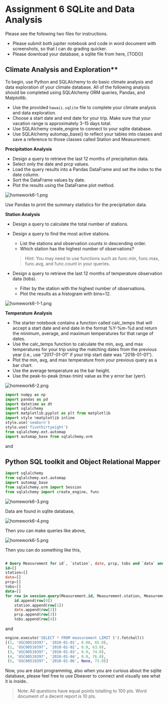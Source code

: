 # Assignment 6 SQLite and Data Analysis

Please see the following two files for instructions.

* Please submit both jupiter notebook  and code in word document with screenshots, so that I can do grading quicker.
* Please download your database, a sqlite file from here,
[TODO]

## Climate Analysis and Exploration**

To begin, use Python and SQLAlchemy to do basic climate analysis and data exploration of your climate database. 
All of the following analysis should be completed using SQLAlchemy ORM queries, Pandas, and Matplotlib.

* Use the provided `hawaii.sqlite` file to complete your climate analysis and data exploration.
* Choose a start date and end date for your trip. Make sure that your vacation range is approximately 3-15 days total.
* Use SQLAlchemy create_engine to connect to your sqlite database.
* Use SQLAlchemy automap_base() to reflect your tables into classes and save a reference to those classes called Station and Measurement.

**Precipitation Analysis**

* Design a query to retrieve the last 12 months of precipitation data.
* Select only the date and prcp values.
* Load the query results into a Pandas DataFrame and set the index to the date column.
* Sort the DataFrame values by date.
* Plot the results using the DataFrame plot method.

![homework6-1.png](../../../../images/advanced_database/homework6-1.png)

Use Pandas to print the summary statistics for the precipitation data.

**Station Analysis**

* Design a query to calculate the total number of stations.
* Design a query to find the most active stations.
  * List the stations and observation counts in descending order.
  * Which station has the highest number of observations?
  > Hint: You may need to use functions such as func.min, func.max, func.avg, and func.count in your queries.

* Design a query to retrieve the last 12 months of temperature observation data (tobs).
  * Filter by the station with the highest number of observations.
  * Plot the results as a histogram with bins=12.

![homework6-1-1.png](../../../../images/advanced_database/homework6-1-1.png)

**Temperature Analysis**

* The starter notebook contains a function called calc_temps that will accept a start date and end date in the format %Y-%m-%d and return the minimum, average, and maximum temperatures for that range of dates.
* Use the calc_temps function to calculate the min, avg, and max temperatures for your trip using the matching dates from the previous year (i.e., use "2017-01-01" if your trip start date was "2018-01-01").
*  Plot the min, avg, and max temperature from your previous query as a bar chart.
  * Use the average temperature as the bar height.
  * Use the peak-to-peak (tmax-tmin) value as the y error bar (yerr).

![homework6-2.png](../../../../images/advanced_database/homework6-2.png)

```python
import numpy as np
import pandas as pd
import datetime as dt
import sqlalchemy
import matplotlib.pyplot as plt from matplotlib
import style %matplotlib inline
style.use('seaborn')
style.use('fivethirtyeight')
from sqlalchemy.ext.automap
import automap_base from sqlalchemy.orm
```

and 

## Python SQL toolkit and Object Relational Mapper

```python
import sqlalchemy
from sqlalchemy.ext.automap
import automap_base
from sqlalchemy.orm import Session
from sqlalchemy import create_engine, func
```

![homework6-3.png](../../../../images/advanced_database/homework6-3.png)

Data are found in sqlite database,

![homework6-4.png](../../../../images/advanced_database/homework6-4.png)

Then you can make queries like above,

![homework6-5.png](../../../../images/advanced_database/homework6-5.png)

Then you can do something like this,

```sql

# Query Measurement for id`, `station`, date, prcp, tobs and `data` and save the query into results
id=[]
station=[]
date=[]
prcp=[]
tobs=[]
data=[]
for row in session.query(Measurement.id, Measurement.station, Measurement.date, Measurement.prcp, Measurement.tobs).all():
    id.append(row[0])
    station.append(row[1])
    date.append(row[2])
    prcp.append(row[3])
    tobs.append(row[4])
```

and 

```python
engine.execute('SELECT * FROM measurement LIMIT 5').fetchall()
[(1, 'USC00519397', '2010-01-01', 0.08, 65.0),
 (2, 'USC00519397', '2010-01-02', 0.0, 63.0),
 (3, 'USC00519397', '2010-01-03', 0.0, 74.0),
 (4, 'USC00519397', '2010-01-04', 0.0, 76.0),
 (5, 'USC00519397', '2010-01-06', None, 73.0)]
```

Now, you are start programming, also when you are curious about the sqlite database, please feel free to use Dbeaver to connect and visually see what it is inside..

> Note: All questions have equal points totalling to 100 pts. Word document of a decent report is 10 pts.
